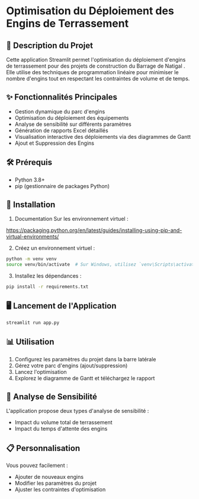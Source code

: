 # Optimisation du Déploiement des Engins de Terrassement

## 🚧 Description du Projet

Cette application Streamlit permet l'optimisation du déploiement d'engins de terrassement pour des projets de construction du Barrage de Natigal . Elle utilise des techniques de programmation linéaire pour minimiser le nombre d'engins tout en respectant les contraintes de volume et de temps.

## ✨ Fonctionnalités Principales

- Gestion dynamique du parc d'engins
- Optimisation du déploiement des équipements
- Analyse de sensibilité sur différents paramètres
- Génération de rapports Excel détaillés
- Visualisation interactive des déploiements via des diagrammes de Gantt
- Ajout et Suppression des Engins 

## 🛠️ Prérequis

- Python 3.8+
- pip (gestionnaire de packages Python)

## 🚀 Installation

1. Documentation Sur les environnement virtuel :

https://packaging.python.org/en/latest/guides/installing-using-pip-and-virtual-environments/

2. Créez un environnement virtuel :
```bash
python -m venv venv
source venv/bin/activate  # Sur Windows, utilisez `venv\Scripts\activate`
```

3. Installez les dépendances :
```bash
pip install -r requirements.txt
```

## 🖥️ Lancement de l'Application

```bash
streamlit run app.py
```

## 📊 Utilisation

1. Configurez les paramètres du projet dans la barre latérale
2. Gérez votre parc d'engins (ajout/suppression)
3. Lancez l'optimisation
4. Explorez le diagramme de Gantt et téléchargez le rapport

## 🔬 Analyse de Sensibilité

L'application propose deux types d'analyse de sensibilité :
- Impact du volume total de terrassement
- Impact du temps d'attente des engins

## 📋 Personnalisation

Vous pouvez facilement :
- Ajouter de nouveaux engins
- Modifier les paramètres du projet
- Ajuster les contraintes d'optimisation 

